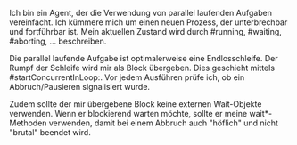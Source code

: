 Ich bin ein Agent, der die Verwendung von parallel laufenden Aufgaben vereinfacht.
Ich kümmere mich um einen neuen Prozess, der unterbrechbar und fortführbar ist. Mein aktuellen Zustand wird durch #running, #waiting, #aborting, ... beschreiben.

Die parallel laufende Aufgabe ist optimalerweise eine Endlosschleife. Der Rumpf der Schleife wird mir als Block übergeben. Dies geschieht mittels #startConcurrentInLoop:.
Vor jedem Ausführen prüfe ich, ob ein Abbruch/Pausieren signalisiert wurde.

Zudem sollte der mir übergebene Block keine externen Wait-Objekte verwenden. Wenn er blockierend warten möchte, sollte er meine wait*-Methoden verwenden, damit bei einem Abbruch auch "höflich" und nicht "brutal" beendet wird. 